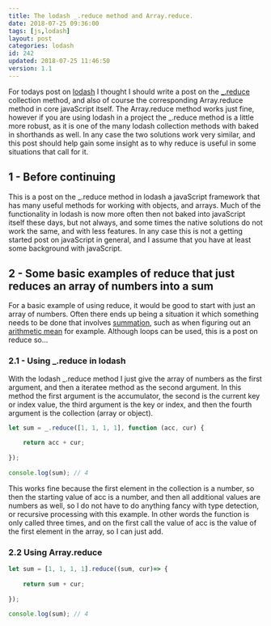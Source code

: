 ```yaml
---
title: The lodash _.reduce method and Array.reduce.
date: 2018-07-25 09:36:00
tags: [js,lodash]
layout: post
categories: lodash
id: 242
updated: 2018-07-25 11:46:50
version: 1.1
---
```


For todays post on [lodash](https://lodash.com/) I thought I should write a post on the [\_.reduce](https://lodash.com/docs/4.17.10#reduce) collection method, and also of course the corresponding Array.reduce method in core javaScript itself. The Array.reduce method works just fine, however if you are using lodash in a project the \_.reduce method is a little more robust, as it is one of the many lodash collection methods with baked in shorthands as well. In any case the two solutions work very similar, and this post should help gain some insight as to why reduce is useful in some situations that call for it.

<!-- more -->

## 1 - Before continuing

This is a post on the \_.reduce method in lodash a javaScript framework that has many useful methods for working with objects, and arrays. Much of the functionality in lodash is now more often then not baked into javaScript itself these days, but not always, and some times the native solutions do not work the same, and with less features. In any case this is not a getting started post on javaScript in general, and I assume that you have at least some background with javaScript.

## 2 - Some basic examples of reduce that just reduces an array of numbers into a sum

For a basic example of using reduce, it would be good to start with just an array of numbers. Often there ends up being a situation it which something needs to be done that involves [summation](https://en.wikipedia.org/wiki/Summation), such as when figuring out an [arithmetic mean](https://en.wikipedia.org/wiki/Arithmetic_mean) for example. Although loops can be used, this is a post on reduce so...

### 2.1 - Using \_.reduce in lodash

With the lodash \_.reduce method I just give the array of numbers as the first argument, and then a iteratee method as the second argument. In this method the first argument is the accumulator, the second is the current key or index value, the third argument is the key or index, and then the fourth argument is the collection (array or object).

```js
let sum = _.reduce([1, 1, 1, 1], function (acc, cur) {
 
    return acc + cur;
 
});
 
console.log(sum); // 4
```

This works fine because the first element in the collection is a number, so then the starting value of acc is a number, and then all additional values are numbers as well, so I do not have to do anything fancy with type detection, or recursive processing with this example. In other words the function is only called three times, and on the first call the value of acc is the value of the first element in the array, so I can just add.

### 2.2 Using Array.reduce

```js
let sum = [1, 1, 1, 1].reduce((sum, cur)=> {
 
    return sum + cur;
 
});
 
console.log(sum); // 4
```